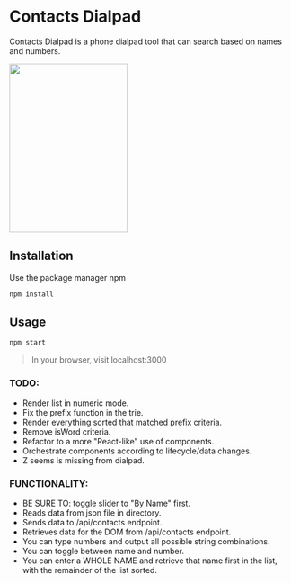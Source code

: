 # Contacts Dialpad

Contacts Dialpad is a phone dialpad tool that can search based on names and numbers.

<img src="https://dialpad-images.s3.amazonaws.com/dialpad.png" width="210" height="300">

## Installation

Use the package manager npm

```bash
npm install 
```

## Usage

```bash
npm start
```

> In your browser, visit localhost:3000

### TODO:

* Render list in numeric mode.
* Fix the prefix function in the trie. 
* Render everything sorted that matched prefix criteria. 
* Remove isWord criteria.
* Refactor to a more "React-like" use of components. 
* Orchestrate components according to lifecycle/data changes.
* Z seems is missing from dialpad.

### FUNCTIONALITY: 

* BE SURE TO: toggle slider to "By Name" first.
* Reads data from json file in directory.
* Sends data to /api/contacts endpoint.
* Retrieves data for the DOM from /api/contacts endpoint.
* You can type numbers and output all possible string combinations.
* You can toggle between name and number.
* You can enter a WHOLE NAME and retrieve that name first in the list, with the remainder of the list sorted. 

